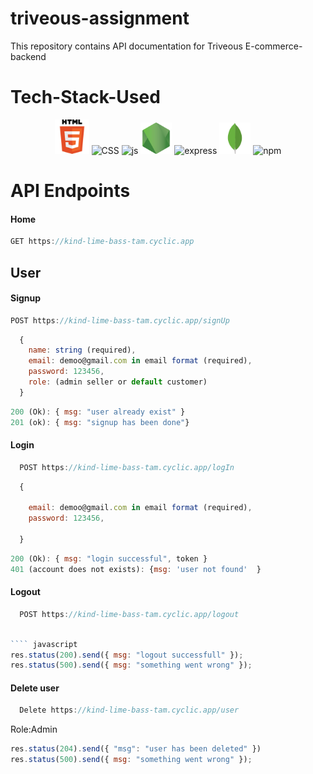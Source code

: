 ﻿# triveous-assignment
This repository contains API documentation for Triveous E-commerce-backend
# Tech-Stack-Used
<p align = "center">
<img src="https://github.com/PrinceCorwin/Useful-tech-icons/blob/main/images/HTML.png" alt="html" width="55" height="55"/>
<img src="https://user-images.githubusercontent.com/25181517/183898674-75a4a1b1-f960-4ea9-abcb-637170a00a75.png" alt="CSS" width="50" height="55"/>
<img src="https://user-images.githubusercontent.com/25181517/117447155-6a868a00-af3d-11eb-9cfe-245df15c9f3f.png" alt="js" width="50" height="50"/>
<img src="https://raw.githubusercontent.com/PrinceCorwin/Useful-tech-icons/main/images/nodejs.png" alt="nodejs" width="50" height="50"/>
<img src="https://res.cloudinary.com/kc-cloud/images/f_auto,q_auto/v1651772163/expressjslogo/expressjslogo.webp?_i=AA" alt="express" width="50" height="50"/>
<img src="https://raw.githubusercontent.com/PrinceCorwin/Useful-tech-icons/main/images/mongodb-leaf.png" alt="mongo" width="50" height="50"/> 
<img src="https://user-images.githubusercontent.com/25181517/121401671-49102800-c959-11eb-9f6f-74d49a5e1774.png" alt="npm" width="50" height="50"/>
  
</p>


# API Endpoints
  #### Home
  ```` javascript
  GET https://kind-lime-bass-tam.cyclic.app
  ````
  ## User

  #### Signup
  ```` javascript
  POST https://kind-lime-bass-tam.cyclic.app/signUp
  ````
````javascript
  {
    name: string (required),
    email: demoo@gmail.com in email format (required),
    password: 123456,
    role: (admin seller or default customer)
  }
````
```` javascript
200 (Ok): { msg: "user already exist" }
201 (ok): { msg: "signup has been done"}
````

#### Login
```` javascript
  POST https://kind-lime-bass-tam.cyclic.app/logIn
  ````
````javascript
  {
    
    email: demoo@gmail.com in email format (required),
    password: 123456,
    
  }
````
```` javascript
200 (Ok): { msg: "login successful", token }
401 (account does not exists): {msg: 'user not found'  }
````
#### Logout
```` javascript
  POST https://kind-lime-bass-tam.cyclic.app/logout
  ````
````javascript

```` javascript
res.status(200).send({ msg: "logout successfull" });
res.status(500).send({ msg: "something went wrong" });
````
#### Delete user

```` javascript
  Delete https://kind-lime-bass-tam.cyclic.app/user
  ````

Role:Admin

```` javascript
res.status(204).send({ "msg": "user has been deleted" })
res.status(500).send({ msg: "something went wrong" });
````






  




 
